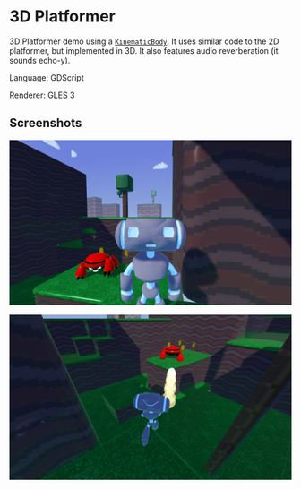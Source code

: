 # 3D Platformer

3D Platformer demo using a
[`KinematicBody`](https://docs.godotengine.org/en/latest/classes/class_kinematicbody.html).
It uses similar code to the 2D platformer, but implemented in 3D.
It also features audio reverberation (it sounds echo-y).

Language: GDScript

Renderer: GLES 3

## Screenshots

![Screenshot](screenshots/face.png)

![Screenshot](screenshots/shoot.png)
